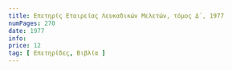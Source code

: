 ```yaml
---
title: Επετηρίς Εταιρείας Λευκαδικών Μελετών, τόμος Δ΄, 1977
numPages: 270
date: 1977
info: 
price: 12
tag: [ Επετηρίδες, Βιβλία ]
---
```

